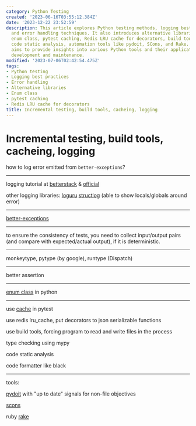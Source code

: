 ```yaml
---
category: Python Testing
created: '2023-06-16T03:55:12.384Z'
date: '2023-12-22 23:52:59'
description: This article explores Python testing methods, logging best practices,
  and error handling techniques. It also introduces alternative libraries, such as
  enum class, pytest caching, Redis LRU cache for decorators, build tools, type checking,
  code static analysis, automation tools like pydoit, SCons, and Rake. The article
  aims to provide insights into various Python tools and their applications for effective
  development and maintenance.
modified: '2023-07-06T02:42:54.475Z'
tags:
- Python testing
- Logging best practices
- Error handling
- Alternative libraries
- Enum class
- pytest caching
- Redis LRU cache for decorators
title: Incremental testing, build tools, cacheing, logging
---
```


# Incremental testing, build tools, cacheing, logging

how to log error emitted from `better-exceptions`?

----

logging tutorial at [betterstack](https://betterstack.com/community/guides/logging/python/python-logging-best-practices/) & [official](https://docs.python.org/3/howto/logging.html)

other logging libraries: [loguru](https://betterstack.com/community/guides/logging/loguru/) [structlog](https://www.structlog.org/en/stable/) (able to show locals/globals around error)

----

[better-exceptions](https://github.com/qix-/better-exceptions)

----

to ensure the consistency of tests, you need to collect input/output pairs (and compare with expected/actual output), if it is deterministic.

----

monkeytype, pytype (by google), runtype (Dispatch)

----

better assertion

----

[enum class](https://docs.python.org/3/howto/enum.html#enum-class-differences) in python

----

use [cache](https://docs.pytest.org/en/6.2.x/cache.html) in pytest

use redis lru_cache, put decorators to json serializable functions

use build tools, forcing program to read and write files in the process

type checking using mypy

code static analysis

code formatter like black

----

tools:

[pydoit](https://pydoit.org/dependencies.html) with "up to date" signals for non-file objectives

[scons](https://scons.org/doc/production/HTML/scons-user.html#idp105549032593992)

ruby [rake](https://graceful.dev/courses/the-freebies/modules/rake-and-project-automation/topic/episode-131-rake-rules/)
